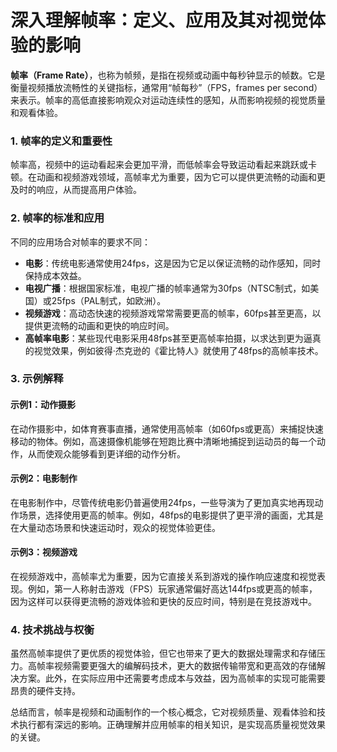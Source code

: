 # 深入理解帧率：定义、应用及其对视觉体验的影响

**帧率（Frame Rate）**，也称为帧频，是指在视频或动画中每秒钟显示的帧数。它是衡量视频播放流畅性的关键指标，通常用“帧每秒”（FPS，frames per second）来表示。帧率的高低直接影响观众对运动连续性的感知，从而影响视频的视觉质量和观看体验。

### 1. 帧率的定义和重要性

帧率高，视频中的运动看起来会更加平滑，而低帧率会导致运动看起来跳跃或卡顿。在动画和视频游戏领域，高帧率尤为重要，因为它可以提供更流畅的动画和更及时的响应，从而提高用户体验。

### 2. 帧率的标准和应用

不同的应用场合对帧率的要求不同：
- **电影**：传统电影通常使用24fps，这是因为它足以保证流畅的动作感知，同时保持成本效益。
- **电视广播**：根据国家标准，电视广播的帧率通常为30fps（NTSC制式，如美国）或25fps（PAL制式，如欧洲）。
- **视频游戏**：高动态快速的视频游戏常常需要更高的帧率，60fps甚至更高，以提供更流畅的动画和更快的响应时间。
- **高帧率电影**：某些现代电影采用48fps甚至更高帧率拍摄，以求达到更为逼真的视觉效果，例如彼得·杰克逊的《霍比特人》就使用了48fps的高帧率技术。

### 3. 示例解释

#### 示例1：动作摄影
在动作摄影中，如体育赛事直播，通常使用高帧率（如60fps或更高）来捕捉快速移动的物体。例如，高速摄像机能够在短跑比赛中清晰地捕捉到运动员的每一个动作，从而使观众能够看到更详细的动作分析。

#### 示例2：电影制作
在电影制作中，尽管传统电影仍普遍使用24fps，一些导演为了更加真实地再现动作场景，选择使用更高的帧率。例如，48fps的电影提供了更平滑的画面，尤其是在大量动态场景和快速运动时，观众的视觉体验更佳。

#### 示例3：视频游戏
在视频游戏中，高帧率尤为重要，因为它直接关系到游戏的操作响应速度和视觉表现。例如，第一人称射击游戏（FPS）玩家通常偏好高达144fps或更高的帧率，因为这样可以获得更流畅的游戏体验和更快的反应时间，特别是在竞技游戏中。

### 4. 技术挑战与权衡

虽然高帧率提供了更优质的视觉体验，但它也带来了更大的数据处理需求和存储压力。高帧率视频需要更强大的编解码技术，更大的数据传输带宽和更高效的存储解决方案。此外，在实际应用中还需要考虑成本与效益，因为高帧率的实现可能需要昂贵的硬件支持。

总结而言，帧率是视频和动画制作的一个核心概念，它对视频质量、观看体验和技术执行都有深远的影响。正确理解并应用帧率的相关知识，是实现高质量视觉效果的关键。